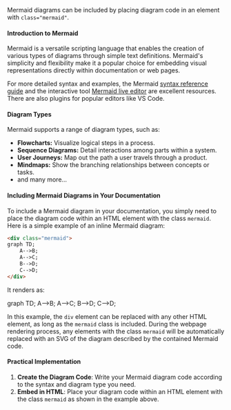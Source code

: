 Mermaid diagrams can be included by placing diagram code in an element with `class="mermaid"`.

#### Introduction to Mermaid

Mermaid is a versatile scripting language that enables the creation of various types of diagrams through simple text definitions. Mermaid's simplicity and flexibility make it a popular choice for embedding visual representations directly within documentation or web pages.

For more detailed syntax and examples, the Mermaid [syntax reference guide](https://mermaid.js.org/intro/syntax-reference.html) and the interactive tool [Mermaid live editor](https://mermaid.live) are excellent resources. There are also plugins for popular editors like VS Code.

#### Diagram Types

Mermaid supports a range of diagram types, such as:

- **Flowcharts:** Visualize logical steps in a process.
- **Sequence Diagrams:** Detail interactions among parts within a system.
- **User Journeys:** Map out the path a user travels through a product.
- **Mindmaps:** Show the branching relationships between concepts or tasks.
- and many more...

#### Including Mermaid Diagrams in Your Documentation

To include a Mermaid diagram in your documentation, you simply need to place the diagram code within an HTML element with the class `mermaid`. Here is a simple example of an inline Mermaid diagram:

```html
<div class="mermaid">
graph TD;
    A-->B;
    A-->C;
    B-->D;
    C-->D;
</div>
```

It renders as:

<div class="mermaid">
graph TD;
    A-->B;
    A-->C;
    B-->D;
    C-->D;
</div>

In this example, the `div` element can be replaced with any other HTML element, as long as the `mermaid` class is included. During the webpage rendering process, any elements with the class `mermaid` will be automatically replaced with an SVG of the diagram described by the contained Mermaid code.

#### Practical Implementation

1. **Create the Diagram Code**: Write your Mermaid diagram code according to the syntax and diagram type you need.
2. **Embed in HTML**: Place your diagram code within an HTML element with the class `mermaid` as shown in the example above.